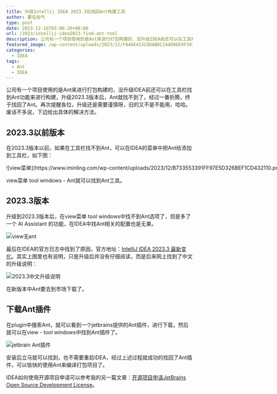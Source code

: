 ```yaml
---
title: 升级Intellij IDEA 2023.3后找回Ant构建工具
author: 要名俗气
type: post
date: 2023-12-16T03:00:20+00:00
url: /2023/intellij-idea2023-find-ant-tool
description: 公司有一个项目使用的是Ant来进行打包构建的，没升级IDEA前还可以在工具栏找到Ant功能来进行构建，升级2023.3版本后，Ant就找不到了，经过一番折腾，终于找回了Ant。再次提醒各位，升级还是需要谨慎呀，旧的又不是不能用，哈哈。废话不多说，下边给出具体的解决方法。
featured_image: /wp-content/uploads/2023/12/F846E413CDDABDC244D0EE9F3917B2EE.png
categories:
  - IDEA
tags:
  - Ant
  - IDEA
---
```

公司有一个项目使用的是Ant来进行打包构建的，没升级IDEA前还可以在工具栏找到Ant功能来进行构建，升级2023.3版本后，Ant就找不到了，经过一番折腾，终于找回了Ant。再次提醒各位，升级还是需要谨慎呀，旧的又不是不能用，哈哈。废话不多说，下边给出具体的解决方法。

## 2023.3以前版本

在2023.3版本以前，如果在工具栏找不到Ant，可以在IDEA的菜单中把Ant给添加到工具栏，如下图：

<div id="attachment_342" style="width: 2004px" class="wp-caption alignnone">
  ![view菜单](https://www.iminling.com/wp-content/uploads/2023/12/B733553391FF97E5D326BEF1CD432110.png)

  <p id="caption-attachment-342" class="wp-caption-text">
    view菜单 tool windows - Ant就可以找到Ant工具。
  </p>
</div>

## 2023.3版本

升级到2023.3版本后，在view菜单 tool windows中找不到Ant选项了，但是多了一个 AI Assistant 的功能，在IDEA中找Ant相关的配置也是无果。

![view无ant](https://www.iminling.com/wp-content/uploads/2023/12/335EE8162A692A9022CCA6EDE5592C93.png)

最后在IDEA的官方日志中找到了原因，官方地址：[IntelliJ IDEA 2023.3 最新变化](https://www.jetbrains.com/zh-cn/idea/whatsnew/)。其实上图里也有说明，只是升级后并没有仔细阅读，而是后来网上找到了中文的升级说明：

![2023.3中文升级说明](https://www.iminling.com/wp-content/uploads/2023/12/0F21141A2DDF75BE050D5BC1DF27808C.png)

在新版本中Ant要去到市场下载了。

## 下载Ant插件

在plugin中搜索Ant，就可以看到一个jetbrains提供的Ant插件，进行下载，然后就可以在view - tool windows中找到Ant插件了。

![jetbrain Ant插件](https://www.iminling.com/wp-content/uploads/2023/12/9CEF649D6FD9F7D00EE85F158AC5EB59.png)

安装后立马就可以找到，也不需要重启IDEA，经过上述过程就成功的找回了Ant插件，可以愉快的使用Ant来编译打包项目了。

IDEA如何使用开源项目申请可以参考我的另一篇文章：[开源项目申请JetBrains Open Source Development License](https://www.iminling.com/2023/05/20/150.html "开源项目申请JetBrains Open Source Development License")。
